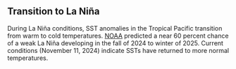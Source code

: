 ## Transition to La Niña

During La Niña conditions, SST anomalies in the Tropical Pacific transition from warm to cold temperatures. [NOAA](https://www.cpc.ncep.noaa.gov/products/analysis_monitoring/enso_advisory/ensodisc.shtml) predicted a near 60 percent chance of a weak La Niña developing in the fall of 2024 to winter of 2025. Current conditions (November 11, 2024) indicate SSTs have returned to more normal temperatures.
